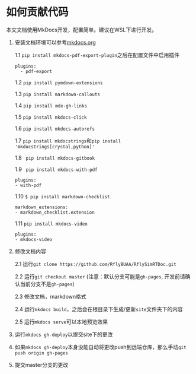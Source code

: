 # 如何贡献代码

本文文档使用MkDocs开发，配置简单。建议在WSL下进行开发。

1. 安装文档环境可以参考[mkdocs.org](https://www.mkdocs.org)

	1.1  `pip install mkdocs-pdf-export-plugin`之后在配置文件中启用插件
	```
	plugins:
	  - pdf-export
	```

	1.2 `pip install pymdown-extensions`

	1.3 `pip install markdown-callouts`

	1.4 `pip install mdx-gh-links`

	1.5 `pip install mkdocs-click`

	1.6 `pip install mkdocs-autorefs`

	1.7 `pip install mkdocstrings`和`pip install 'mkdocstrings[crystal,python]'`

	1.8 ` pip install mkdocs-gitbook`

	1.9 ` pip install mkdocs-with-pdf`
	```
	plugins:
	- with-pdf
	```

	1.10 `$ pip install markdown-checklist`
	```
	markdown_extensions:
	- markdown_checklist.extension
	```

	1.11 `pip install mkdocs-video`
	```
	plugins:
    - mkdocs-video
	```



2. 修改文档内容

    2.1 运行`git clone https://github.com/RflyBUAA/RflySimRTDoc.git`

    2.2 运行`git checkout master` (注意：默认分支可能是`gh-pages`, 开发前请确认当前分支不是`gh-pages`)

	2.3 修改文档，markdown格式

	2.4 运行`mkdocs build`，之后会在根目录下生成/更新`site`文件夹下的内容
    
    2.5 运行`mkdocs serve`可以本地预览效果

3. 运行`mkdocs gh-deploy`以提交site下的更改

4. 如果`mkdocs gh-deploy`本身没能自动将更改push到远端仓库，那么手动`git push origin gh-pages` 

5. 提交master分支的更改
